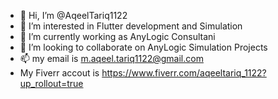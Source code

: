 - 👋 Hi, I’m @AqeelTariq1122
- 👀 I’m interested in Flutter development and Simulation
- 🌱 I’m currently working as AnyLogic Consultani
- 💞️ I’m looking to collaborate on AnyLogic Simulation Projects
- 📫 my email is m.aqeel.tariq1122@gmail.com
- My Fiverr accout is https://www.fiverr.com/aqeeltariq_1122?up_rollout=true

<!---
AqeelTariq1122/AqeelTariq1122 is a ✨ special ✨ repository because its `README.md` (this file) appears on your GitHub profile.
You can click the Preview link to take a look at your changes.
--->
